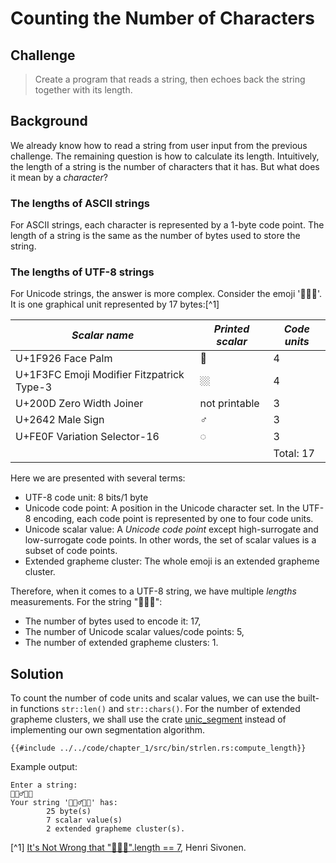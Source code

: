 # Counting the Number of Characters

## Challenge

> Create a program that reads a string, then echoes back the string together with its length.

## Background

We already know how to read a string from user input from the previous challenge.
The remaining question is how to calculate its length.
Intuitively, the length of a string is the number of characters that it has.
But what does it mean by a *character*?


### The lengths of ASCII strings
For ASCII strings, each character is represented by a 1-byte code point.
The length of a string is the same as the number of bytes used to store the string.

### The lengths of UTF-8 strings
For Unicode strings, the answer is more complex. Consider the emoji '🤦🏼‍♂️'. It is one graphical unit
represented by 17 bytes:[^1]

| *Scalar name*                             | *Printed scalar* | *Code units* |
|-------------------------------------------|------------------|--------------|
| U+1F926 Face Palm                         | 🤦               | 4            |
| U+1F3FC Emoji Modifier Fitzpatrick Type-3 | 🏼               | 4            |
| U+200D Zero Width Joiner                  | not printable    | 3            |
| U+2642 Male Sign                          | ♂                | 3            |
| U+FE0F Variation Selector-16              | ◌️                | 3            |
|                                           |                  | Total: 17    |

Here we are presented with several terms:
- UTF-8 code unit: 8 bits/1 byte
- Unicode code point: A position in the Unicode character set. In the UTF-8 encoding, each code point
is represented by one to four code units.
- Unicode scalar value: A *Unicode code point* except high-surrogate and low-surrogate code points.
In other words, the set of scalar values is a subset of code points.
- Extended grapheme cluster: The whole emoji is an extended grapheme cluster.

Therefore, when it comes to a UTF-8 string, we have multiple *lengths* measurements.
For the string "🤦🏼‍♂️":
- The number of bytes used to encode it: 17,
- The number of Unicode scalar values/code points: 5,
- The number of extended grapheme clusters: 1.

## Solution

To count the number of code units and scalar values, we can use the built-in functions `str::len()`
and `str::chars()`. For the number of extended grapheme clusters, we shall use the crate [unic_segment](https://docs.rs/unic-segment/latest/unic_segment/) instead of implementing our own
segmentation algorithm.

```rust,noplayground
{{#include ../../code/chapter_1/src/bin/strlen.rs:compute_length}}
```

Example output:
```
Enter a string:
🤦🏼‍♂️🤦🏼
Your string '🤦🏼‍♂️🤦🏼' has:
        25 byte(s)
        7 scalar value(s)
        2 extended grapheme cluster(s).
```

[^1] [It's Not Wrong that "🤦🏼‍♂️".length == 7](https://hsivonen.fi/string-length/), Henri Sivonen.
